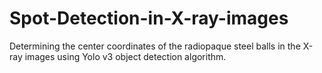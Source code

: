 # Spot-Detection-in-X-ray-images
Determining the center coordinates of the radiopaque steel balls in the X-ray images using Yolo v3 object detection algorithm.
